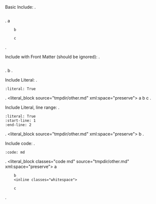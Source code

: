 Basic Include:
.
```{include} other.md
```
.
<document source="tmpdir/test.md">
    <paragraph>
        a
        
        b
        
        c
.

Include with Front Matter (should be ignored):
.
```{include} fmatter.md
```
.
<document source="tmpdir/test.md">
    <paragraph>
        b
.

Include Literal:
.
```{include} other.md
:literal: True
```
.
<document source="tmpdir/test.md">
    <literal_block source="tmpdir/other.md" xml:space="preserve">
        a
        b
        c
.

Include Literal, line range:
.
```{include} other.md
:literal: True
:start-line: 1
:end-line: 2
```
.
<document source="tmpdir/test.md">
    <literal_block source="tmpdir/other.md" xml:space="preserve">
        b
.

Include code:
.
```{include} other.md
:code: md
```
.
<document source="tmpdir/test.md">
    <literal_block classes="code md" source="tmpdir/other.md" xml:space="preserve">
        a
        <inline classes="whitespace">
            
        b
        <inline classes="whitespace">
            
        c
.
